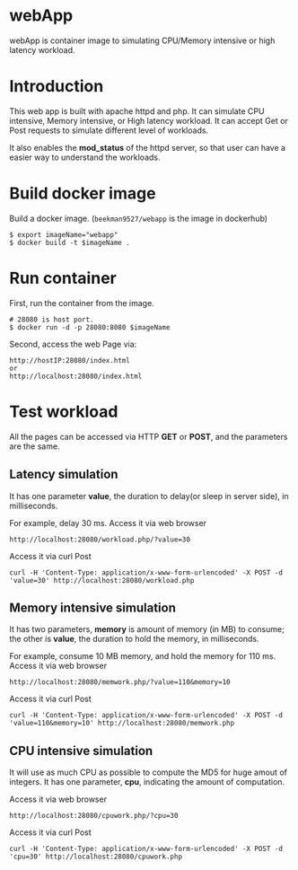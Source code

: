# webApp #
webApp is container image to simulating CPU/Memory intensive or high latency workload.

# Introduction #
This web app is built with apache httpd and php. It can simulate  CPU intensive, Memory intensive, or High latency workload.
It can accept Get or Post requests to simulate different level of workloads.

It also enables the **mod_status** of the httpd server, so that user can have a easier way to understand the workloads.


# Build docker image #
Build a docker image. (`beekman9527/webapp` is the image in dockerhub)
```console
$ export imageName="webapp"
$ docker build -t $imageName .
```

# Run container #
First, run the container from the image.
```console
# 28080 is host port.
$ docker run -d -p 28080:8080 $imageName
```

Second, access the web Page via:
```console
http://hostIP:28080/index.html
or
http://localhost:28080/index.html
```

# Test workload #

All the pages can be accessed via HTTP **GET** or **POST**, and the parameters are the same.

## Latency simulation ##
It has one parameter **value**, the duration to delay(or sleep in server side), in milliseconds.

For example, delay 30 ms. Access it via web browser
```console
http://localhost:28080/workload.php/?value=30
```
Access it via curl Post
```console
curl -H 'Content-Type: application/x-www-form-urlencoded' -X POST -d 'value=30' http://localhost:28080/workload.php
```

## Memory intensive simulation ##
It has two parameters, **memory** is amount of memory (in MB) to consume; the other is **value**, the duration to hold the 
memory, in milliseconds.

For example, consume 10 MB memory, and hold the memory for 110 ms.
Access it via web browser
```console
http://localhost:28080/memwork.php/?value=110&memory=10
```
Access it via curl Post
```console
curl -H 'Content-Type: application/x-www-form-urlencoded' -X POST -d 'value=110&memory=10' http://localhost:28080/memwork.php
```

## CPU intensive simulation ##
It will use as much CPU as possible to compute the MD5 for huge amout of integers. 
It has one parameter, **cpu**, indicating the amount of computation.

Access it via web browser
```console
http://localhost:28080/cpuwork.php/?cpu=30
```
Access it via curl Post
```console
curl -H 'Content-Type: application/x-www-form-urlencoded' -X POST -d 'cpu=30' http://localhost:28080/cpuwork.php
```
